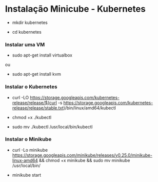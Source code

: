 # Instalação Minicube - Kubernetes

- mkdir kubernetes

- cd kubernetes 

### Instalar uma VM

- sudo apt-get install virtualbox

ou

- sudo apt-get install kvm

### Instalar o Kubernetes

- curl -LO https://storage.googleapis.com/kubernetes-release/release/$(curl -s https://storage.googleapis.com/kubernetes-release/release/stable.txt)/bin/linux/amd64/kubectl

-  chmod +x ./kubectl

-  sudo mv ./kubectl /usr/local/bin/kubectl

### Instalar o Minikube

- curl -Lo minikube https://storage.googleapis.com/minikube/releases/v0.25.0/minikube-linux-amd64 && chmod +x minikube && sudo mv minikube /usr/local/bin/

- minikube start 
